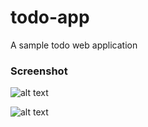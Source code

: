 # todo-app

A sample todo web application

### Screenshot

![alt text](https://drive.google.com/file/d/1go-vE4WEx1jxN_thpbl2SAJdbgcX7aGl/view?usp=sharing)

![alt text](https://drive.google.com/file/d/1AdyfY5lKnixbDwWQgdtKSPiBu6J-JhVr/view?usp=sharing)
